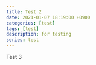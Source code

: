```yaml
---
title: Test 2
date: 2021-01-07 18:19:00 +0900
categories: [test]
tags: [test]
description: for testing
series: test
---
```


Test 3
